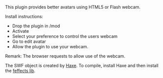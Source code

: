 This plugin provides better avatars using HTML5 or Flash webcam.

Install instructions:

- Drop the plugin in /mod
- Activate
- Select your preference to control the users webcam
- Go to edit avatar
- Allow the plugin to use your webcam. 

Remark: The browser requests to allow use of the webcam.

The SWF object is created by [Haxe](http://haxe.org).
To compile, install Haxe and then install the 
[feffects lib](http://haxe.org/com/libs/feffects).